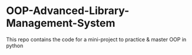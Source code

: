 # OOP-Advanced-Library-Management-System
This repo contains the code for a mini-project to practice &amp; master OOP in python
